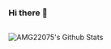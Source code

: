 ### Hi there 👋

<p align="left"><img src="https://komarev.com/ghpvc/?username=AMG22075-pw&label=Profile%20views&color=0e75b6&style=flat"
    alt="" /> 
  </p>

<p align='left'>
  <img align="left" src="https://github-readme-stats.vercel.app/api?username=AMG22075&show_icons=true&title_color=fff&icon_color=79ff97&text_color=efefef&bg_color=EBEBEB" alt="AMG22075's Github Stats">
</p>

<!--
**AMG22075/AMG22075** is a ✨ _special_ ✨ repository because its `README.md` (this file) appears on your GitHub profile.

Here are some ideas to get you started:

- 🔭 I’m currently working on ...
- 🌱 I’m currently learning ...
- 👯 I’m looking to collaborate on ...
- 🤔 I’m looking for help with ...
- 💬 Ask me about ...
- 📫 How to reach me: ...
- 😄 Pronouns: ...
- ⚡ Fun fact: ...
-->
